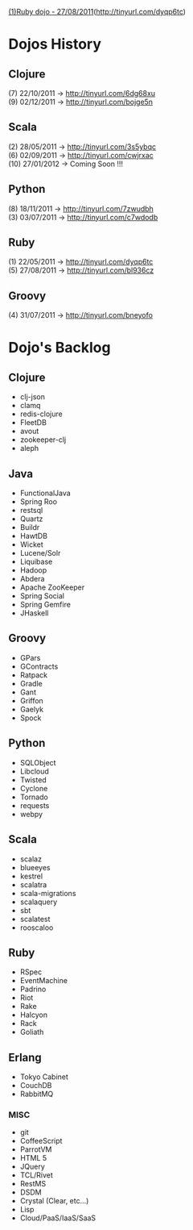 [(1)Ruby dojo - 27/08/2011](http://farm6.staticflickr.com/5188/5748621414_2c482a48e6_m.jpg)(http://tinyurl.com/dyqp6tc)

Dojos History
=============

## Clojure

(7)  22/10/2011 -> http://tinyurl.com/6dg68xu <br/>
(9)  02/12/2011 -> http://tinyurl.com/bojge5n

## Scala

(2)  28/05/2011 -> http://tinyurl.com/3s5ybqc <br/>
(6)  02/09/2011 -> http://tinyurl.com/cwjrxac <br/>
(10) 27/01/2012 -> Coming Soon !!! <br/>

## Python

(8)  18/11/2011 -> http://tinyurl.com/7zwudbh <br/>
(3)  03/07/2011 -> http://tinyurl.com/c7wdodb <br/>

## Ruby

(1)  22/05/2011 -> http://tinyurl.com/dyqp6tc <br/>
(5)  27/08/2011 -> http://tinyurl.com/bl936cz <br/>

## Groovy

(4)  31/07/2011 -> http://tinyurl.com/bneyofo <br/>

Dojo's Backlog
==============

## Clojure
* clj-json
* clamq 
* redis-clojure
* FleetDB 
* avout
* zookeeper-clj
* aleph

## Java
* FunctionalJava
* Spring Roo
* restsql
* Quartz
* Buildr
* HawtDB
* Wicket
* Lucene/Solr
* Liquibase
* Hadoop
* Abdera
* Apache ZooKeeper
* Spring Social
* Spring Gemfire
* JHaskell

## Groovy
* GPars
* GContracts
* Ratpack
* Gradle
* Gant
* Griffon 
* Gaelyk
* Spock

## Python
* SQLObject
* Libcloud
* Twisted
* Cyclone
* Tornado
* requests
* webpy

## Scala
* scalaz
* blueeyes
* kestrel
* scalatra
* scala-migrations
* scalaquery
* sbt
* scalatest
* rooscaloo

## Ruby
* RSpec
* EventMachine
* Padrino
* Riot
* Rake
* Halcyon
* Rack
* Goliath

## Erlang
* Tokyo Cabinet
* CouchDB
* RabbitMQ

### MISC
* git
* CoffeeScript
* ParrotVM
* HTML 5
* JQuery
* TCL/Rivet
* RestMS
* DSDM
* Crystal (Clear, etc...)
* Lisp
* Cloud/PaaS/IaaS/SaaS